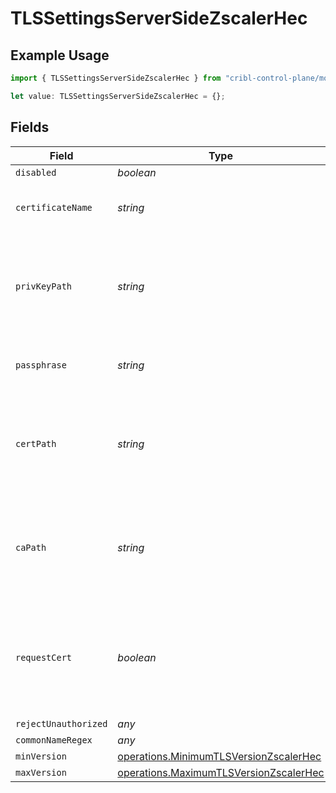 # TLSSettingsServerSideZscalerHec

## Example Usage

```typescript
import { TLSSettingsServerSideZscalerHec } from "cribl-control-plane/models/operations";

let value: TLSSettingsServerSideZscalerHec = {};
```

## Fields

| Field                                                                                                 | Type                                                                                                  | Required                                                                                              | Description                                                                                           |
| ----------------------------------------------------------------------------------------------------- | ----------------------------------------------------------------------------------------------------- | ----------------------------------------------------------------------------------------------------- | ----------------------------------------------------------------------------------------------------- |
| `disabled`                                                                                            | *boolean*                                                                                             | :heavy_minus_sign:                                                                                    | N/A                                                                                                   |
| `certificateName`                                                                                     | *string*                                                                                              | :heavy_minus_sign:                                                                                    | The name of the predefined certificate                                                                |
| `privKeyPath`                                                                                         | *string*                                                                                              | :heavy_minus_sign:                                                                                    | Path on server containing the private key to use. PEM format. Can reference $ENV_VARS.                |
| `passphrase`                                                                                          | *string*                                                                                              | :heavy_minus_sign:                                                                                    | Passphrase to use to decrypt private key                                                              |
| `certPath`                                                                                            | *string*                                                                                              | :heavy_minus_sign:                                                                                    | Path on server containing certificates to use. PEM format. Can reference $ENV_VARS.                   |
| `caPath`                                                                                              | *string*                                                                                              | :heavy_minus_sign:                                                                                    | Path on server containing CA certificates to use. PEM format. Can reference $ENV_VARS.                |
| `requestCert`                                                                                         | *boolean*                                                                                             | :heavy_minus_sign:                                                                                    | Require clients to present their certificates. Used to perform client authentication using SSL certs. |
| `rejectUnauthorized`                                                                                  | *any*                                                                                                 | :heavy_minus_sign:                                                                                    | N/A                                                                                                   |
| `commonNameRegex`                                                                                     | *any*                                                                                                 | :heavy_minus_sign:                                                                                    | N/A                                                                                                   |
| `minVersion`                                                                                          | [operations.MinimumTLSVersionZscalerHec](../../models/operations/minimumtlsversionzscalerhec.md)      | :heavy_minus_sign:                                                                                    | N/A                                                                                                   |
| `maxVersion`                                                                                          | [operations.MaximumTLSVersionZscalerHec](../../models/operations/maximumtlsversionzscalerhec.md)      | :heavy_minus_sign:                                                                                    | N/A                                                                                                   |